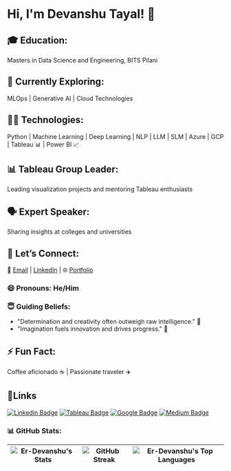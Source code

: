 # Hi, I'm Devanshu Tayal! 👋
## 🎓 Education:
Masters in Data Science and Engineering, BITS Pilani
## 🌱 Currently Exploring:
MLOps | Generative AI | Cloud Technologies
## 🤹🏻 Technologies:
Python | Machine Learning | Deep Learning | NLP | LLM | SLM | Azure | GCP | Tableau 📊 | Power BI 📈
## 📊 Tableau Group Leader:
Leading visualization projects and mentoring Tableau enthusiasts
## 🗣️ Expert Speaker:
Sharing insights at colleges and universities
## 💬 Let’s Connect:
📧 [Email](Tayaldevanshu0502@gmail.com) | [LinkedIn](https://www.linkedin.com/in/er-devanshu-t-794a8a1b3/) | 🌐 [Portfolio](https://www.devanshutayal.in/)
### 😄 Pronouns: He/Him
### 😇 Guiding Beliefs:

- "Determination and creativity often outweigh raw intelligence." 🚀
- "Imagination fuels innovation and drives progress." 🌟
## ⚡ Fun Fact:
Coffee aficionado ☕ | Passionate traveler ✈️

## 🔗Links
[![Linkedin Badge](https://img.shields.io/badge/Linkedin-Profile-informational?style=flat&logo=Linkedin&logoColor=white&color=0D76A8)](https://www.linkedin.com/in/er-devanshut0502/) 
[![Tableau Badge](https://img.shields.io/badge/Tableau-Profile-informational?style=flat&logo=Tableau&logoColor=white&color=0D76A8)](https://public.tableau.com/app/profile/devanshu.tayal/) 
[![Google Badge](https://img.shields.io/badge/Google-Profile-informational?style=flat&logo=Google&logoColor=white&color=0D76A8)](https://www.cloudskillsboost.google/public_profiles/f219932c-3a71-4364-b2a3-e65c2d89e4f6/)
[![Medium Badge](https://img.shields.io/badge/Medium-Profile-informational?style=flat&logo=Medium&logoColor=white&color=0D76A8)](https://medium.com/@tayaldevanshu0502)
  
### 📊 GitHub Stats:

| ![Er-Devanshu's Stats](https://github-readme-stats.vercel.app/api?username=Er-Devanshu&theme=radical&show_icons=true&hide_border=false&count_private=true) | ![GitHub Streak](https://github-readme-streak-stats.herokuapp.com/?user=Er-Devanshu&theme=radical) | ![Er-Devanshu's Top Languages](https://github-readme-stats.vercel.app/api/top-langs/?username=Er-Devanshu&theme=radical&show_icons=true&hide_border=false&layout=compact) | 
| --- | --- | --- |
